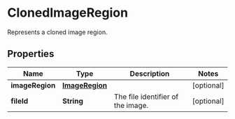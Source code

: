 

# ClonedImageRegion

Represents a cloned image region.
## Properties

Name | Type | Description | Notes
------------ | ------------- | ------------- | -------------
**imageRegion** | [**ImageRegion**](ImageRegion.md) |  |  [optional]
**fileId** | **String** | The file identifier of the image. |  [optional]



